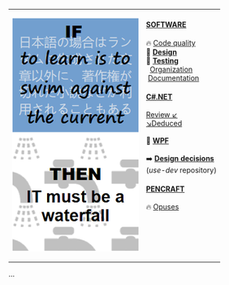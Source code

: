 <table style="border-collapse: collapse;">
 <tr valign="top">
    <td style="border: 1px solid #0000000;">
      <p><a href="README+/pencraft/README+/opuses/IT-memes.md">
          <img src="README+/pencraft/README+/_rsc/_img/ITLearnWaterfall_vert.png"    
               alt="If to learn is to swim against the current&#10;then IT must be a waterfall"></a><p>
    <td>
     <h4><a href="README+/software/">SOFTWARE</a></h4>
      🔥&nbsp;<a href="README+/software/README+/code-quality.md">Code quality</a><br/>
      💠&nbsp;<a href="README+/software/README+/design"><b>Design</b></a><br/>
      💠&nbsp;<a href="README+/software/README+/testing"><b>Testing</b></a><br/>
      &nbsp;&nbsp;<a href="README+/software/README+/dev-mngmnt.md">Organization</a><br/>
      &nbsp;<a href="README+/software/README+/dev-docu.md">Documentation</a>
     <h4><a href="README+/.net/">C#.NET</a></h4>
      <a href="README+/.net/README+/a.review">Review ↙️</a><br/>
     <a href="README+/.net/README+/b.deduced">↘️Deduced<br/><a><br/>
     💠&nbsp;<a href="README+/.net/README+/wpf"><b>WPF</b></a><br/>
      <br/>
     ➡️&nbsp;<b><a href="https://github.com/Kyriosity/use-dev/blob/main/README+/decisions">Design decisions</a></b><br/>
     (<i>use-dev</i> repository)
      <h4><a href="README+/pencraft">PENCRAFT</a></h4>
      🔥&nbsp;<a href="README+/pencraft/README+/opuses">Opuses</a><br/>
      <br/>&nbsp;&nbsp;&nbsp;&nbsp;&nbsp;&nbsp;&nbsp;&nbsp;&nbsp;&nbsp;&nbsp;&nbsp;&nbsp;&nbsp;&nbsp;&nbsp;&nbsp;&nbsp;&nbsp;&nbsp;&nbsp;&nbsp;&nbsp;&nbsp;&nbsp;&nbsp;&nbsp;&nbsp;&nbsp;&nbsp;&nbsp;&nbsp;
    </td>
 </tr>
</table>

...
